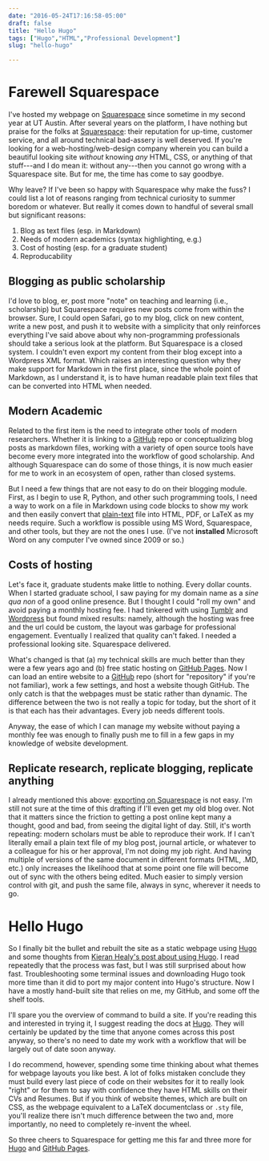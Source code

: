 ```yaml
---
date: "2016-05-24T17:16:58-05:00"
draft: false
title: "Hello Hugo"
tags: ["Hugo","HTML","Professional Development"]
slug: "hello-hugo"

---
```


# Farewell Squarespace

I've hosted my webpage on [Squarespace][] since sometime in my second
year at UT Austin. After several years on the platform, I have nothing
but praise for the folks at [Squarespace][]: their reputation for
up-time, customer service, and all around technical bad-assery is well
deserved. If you're looking for a web-hosting/web-design company
wherein you can build a beautiful looking site *without* knowing *any*
HTML, CSS, or anything of that stuff---and I do mean it: without
any---then you cannot go wrong with a Squarespace site. But for me,
the time has come to say goodbye. 

<!--more-->

Why leave? If I've been so happy with Squarespace why make the fuss? I
could list a lot of reasons ranging from technical curiosity to summer
boredom or whatever. But really it comes down to handful of several
small but significant reasons: 

1. Blog as text files (esp. in Markdown)
3. Needs of modern academics (syntax highlighting, e.g.)
2. Cost of hosting (esp. for a graduate student)
4. Reproducability

## Blogging as public scholarship

I'd love to blog, er, post more "note" on teaching and learning (i.e.,
scholarship) but Squarespace requires new posts come from within the
browser. Sure, I could open Safari, go to my blog, click on new
content, write a new post, and push it to website with a simplicity
that only reinforces everything I've said above about why
non-programming professionals should take a serious look at the
platform. But Squarespace is a closed system. I couldn't even export
my content from their blog except into a Wordpress XML format. Which
raises an interesting question why they make support for Markdown in
the first place, since the whole point of Markdown, as I understand
it, is to have human readable plain text files that can be converted
into HTML when needed.

## Modern Academic 

Related to the first item is the need to integrate other tools of
modern researchers. Whether it is linking to a [GitHub][] repo or
conceptualizing blog posts as markdown files, working with a variety
of open source tools have become every more integrated into the
workflow of good scholarship. And although Squarespace can do some of
those things, it is now much easier for me to work in an ecosystem of
open, rather than closed systems. 

But I need a few things that are not easy to do on their blogging
module. First, as I begin to use R, Python, and other such programming
tools, I need a way to work on a file in Markdown using code blocks to
show my work and then easily convert that [plain-text][] file into
HTML, PDF, or LaTeX as my needs require. Such a workflow is possible
using MS Word, Squarespace, and other tools, but they are not the ones
I use. (I've not **installed** Microsoft Word on any computer I've
owned since 2009 or so.) 

## Costs of hosting 

Let's face it, graduate students make little to nothing. Every dollar
counts. When I started graduate school, I saw paying for my domain
name as a *sine qua non* of a good online presence. But I thought I
could "roll my own" and avoid paying a monthly hosting fee. I had
tinkered with using [Tumblr][] and [Wordpress][] but found mixed
results: namely, although the hosting was free and the url could be
custom, the layout was garbage for professional engagement. Eventually
I realized that quality can't faked. I needed a professional looking
site. Squarespace delivered. 

What's changed is that (a) my technical skills are much better than
they were a few years ago and (b) free static hosting on
[GitHub Pages][]. Now I can load an entire website to a [GitHub][] repo
(short for "repository" if you're not familiar), work a few settings,
and host a website though GitHub. The only catch is that the webpages
must be static rather than dynamic. The difference between the two is
not really a topic for today, but the short of it is that each has
their advantages. Every job needs different tools. 

Anyway, the ease of which I can manage my website without paying a
monthly fee was enough to finally push me to fill in a few gaps in my
knowledge of website development. 

## Replicate research, replicate blogging, replicate anything

I already mentioned this above:
[exporting on Squarespace](https://support.squarespace.com/hc/en-us/articles/205814028-Importing-and-exporting-content)
is not easy. I'm still not sure at the time of this drafting if I'll
even get my old blog over. Not that it matters since the friction to
getting a post online kept many a thought, good and bad, from seeing
the digital light of day. Still, it's worth repeating: modern scholars
must be able to reproduce their work. If I can't literally email a
plain text file of my blog post, journal article, or whatever to a
colleague for his or her approval, I'm not doing my job right. And
having multiple of versions of the same document in different formats
(HTML, .MD, etc.) only increases the likelihood that at some point one
file will become out of sync with the others being edited. Much easier
to simply version control with git, and push the same file, always in
sync, wherever it needs to go.


# Hello Hugo

So I finally bit the bullet and rebuilt the site as a static webpage
using [Hugo][] and some thoughts from
[Kieran Healy's post about using Hugo](https://kieranhealy.org/blog/archives/2014/02/24/powered-by-hugo/).
I read repeatedly that the process was fast, but I was still surprised
about how fast. Troubleshooting some terminal issues and downloading
Hugo took more time than it did to port my major content into Hugo's
structure. Now I have a mostly hand-built site that relies on me, my
GitHub, and some off the shelf tools. 

I'll spare you the overview of command to build a site. If you're
reading this and interested in trying it, I suggest reading the docs
at [Hugo][]. They will certainly be updated by the time that anyone
comes across this post anyway, so there's no need to date my work with
a workflow that will be largely out of date soon anyway. 

I do recommend, however, spending some time thinking about what themes
for webpage layouts you like best. A lot of folks mistaken conclude
they must build every last piece of code on their websites for it to
really look "right" or for them to say with confidence they have HTML
skills on their CVs and Resumes. But if you think of website themes, which are
built on CSS, as the webpage equivalent to a LaTeX documentclass or
`.sty` file, you'll realize there isn't much difference between the
two and, more importantly, no need to completely re-invent the wheel. 

 
So three cheers to Squarespace for getting me this far and three more
for [Hugo][] and [GitHub Pages][]. 

[Squarespace]: https://www.squarespace.com
[Wordpress]: https://wordpress.com/
[Tumblr]: https://www.tumblr.com/
[plain-text]: http://plain-text.co/
[GitHub]: https://github.com 
[GitHub Pages]: https://pages.github.com/
[Hugo]: gohugo.io
